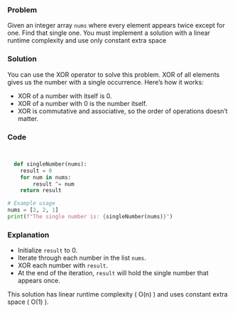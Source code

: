### Problem
Given an integer array `nums` where every element appears twice except for one. Find that single one. You must implement a solution with a linear runtime complexity and use only constant extra space



### Solution
You can use the XOR operator to solve this problem. XOR of all elements gives us the number with a single occurrence. Here’s how it works:
- XOR of a number with itself is 0.
- XOR of a number with 0 is the number itself.
- XOR is commutative and associative, so the order of operations doesn’t matter.

### Code
```python


  def singleNumber(nums):
    result = 0
    for num in nums:
        result ^= num
    return result

# Example usage
nums = [2, 2, 1]
print(f"The single number is: {singleNumber(nums)}")
```

### Explanation
- Initialize `result` to 0.
- Iterate through each number in the list `nums`.
- XOR each number with `result`.
- At the end of the iteration, `result` will hold the single number that appears once.

This solution has linear runtime complexity \( O(n) \) and uses constant extra space \( O(1) \).